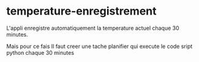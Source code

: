 # temperature-enregistrement
L'appli enregistre automatiquement la temperature actuel chaque 30 minutes.

Mais pour ce fais Il faut creer une tache planifier qui execute le code sript python chaque 30 minutes